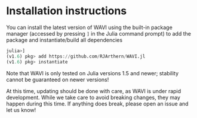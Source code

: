 # Installation instructions

You can install the latest version of WAVI using the built-in package manager (accessed by pressing `]` in the
Julia command prompt) to add the package and instantiate/build all dependencies

```julia
julia>]
(v1.6) pkg> add https://github.com/RJArthern/WAVI.jl
(v1.6) pkg> instantiate
```

Note that WAVI is only tested on Julia versions 1.5 and newer; stability cannot be guaranteed on newer versions!

At this time, updating should be done with care, as WAVI is under rapid development. While we take care to avoid breaking changes, they may happen during this time. If anything does break, please open an issue and let us know!